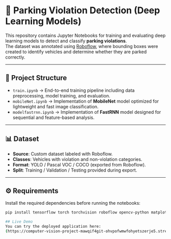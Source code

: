 # 🚗 Parking Violation Detection (Deep Learning Models)

This repository contains Jupyter Notebooks for training and evaluating deep learning models to detect and classify **parking violations**.  
The dataset was annotated using [Roboflow](https://app.roboflow.com/), where bounding boxes were created to identify vehicles and determine whether they are parked correctly.

---

## 📂 Project Structure
- `train.ipynb` → End-to-end training pipeline including data preprocessing, model training, and evaluation.  
- `mobileNet.ipynb` → Implementation of **MobileNet** model optimized for lightweight and fast image classification.  
- `modelfastrnn.ipynb` → Implementation of **FastRNN** model designed for sequential and feature-based analysis.  

---

## 📊 Dataset
- **Source**: Custom dataset labeled with Roboflow.  
- **Classes**: Vehicles with violation and non-violation categories.  
- **Format**: YOLO / Pascal VOC / COCO (exported from Roboflow).  
- **Split**: Training / Validation / Testing provided during export.  

---

## ⚙️ Requirements
Install the required dependencies before running the notebooks:

```bash
pip install tensorflow torch torchvision roboflow opencv-python matplotlib seaborn numpy pandas jupyter

## Live Demo
You can try the deployed application here:
(https://computer-vision-project-mawqif4git-ohvpofwmwfohyetszerje5.streamlit.app/).
